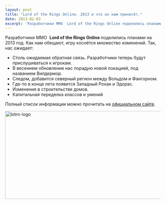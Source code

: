 ```yaml
---
layout: post
title: "Lord of the Rings Online. 2013 и что он нам принесёт."
date: 2013-02-03
excerpt: 'Разработчики MMO  Lord of the Rings Online поделились планами на 2013 год. Как нам обещают, игру коснётся множество изменений. Так, нас ожидает...'
---
```


Разработчики MMO  <strong>Lord of the Rings Online </strong>поделились планами на 2013 год. Как нам обещают, игру коснётся множество изменений. Так, нас ожидает:
<ul>
	<li><span style="line-height: 13px;">Столь ожидаемая обратная связь. Разработчики теперь будут прислушиваться к игрокам.</span></li>
	<li>В весеннем обновление нас порадую новой локацией, под названием Вилдермор.</li>
	<li>Следом, добавится северный регион между Вольдом и Фангорном.</li>
	<li>Где-то в конце лета появится Западный Рохан и Эдорас.</li>
	<li>Изменения в строительстве домов.</li>
	<li>Капитальная переделка классов и умений</li>
</ul>
Полный список информации можно прочитать на <a href="http://www.lotro.com/en/game/articles/letter-kate-paiz-executive-producer-lord-rings-online%E2%84%A2">официальном сайте</a>.

<a href="http://gamersoul.ru/lord-of-the-rings-online-2013-%d0%b8-%d1%87%d1%82%d0%be-%d0%be%d0%bd-%d0%bd%d0%b0%d0%bc-%d0%bf%d1%80%d0%b8%d0%bd%d0%b5%d1%81%d1%91%d1%82/lotro-logo/" rel="attachment wp-att-1118"><img class="size-full wp-image-1118 aligncenter" alt="lotro-logo" src="http://gamersoul.ru/wp-content/uploads/2013/02/lotro-logo.jpg" width="584" height="284" /></a>